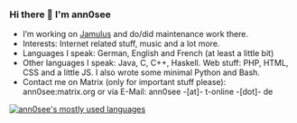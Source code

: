 ### Hi there 👋 I'm ann0see


- I’m working on [Jamulus](https://jamulus.io) and do/did maintenance work there.
- Interests: Internet related stuff, music and a lot more. 
- Languages I speak: German, English and French (at least a little bit)
- Other languages I speak: Java, C, C++, Haskell. Web stuff: PHP, HTML, CSS and a little JS. I also wrote some minimal Python and Bash.
- Contact me on Matrix (only for important stuff please): ann0see:matrix.org or via E-Mail: ann0see -[at]- t-online -[dot]- de

[![ann0see's mostly used languages](https://github-readme-stats.vercel.app/api/top-langs?username=ann0see)](https://github.com/anuraghazra/github-readme-stats)
